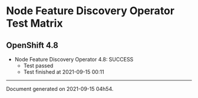 
Node Feature Discovery Operator Test Matrix
===========================================

OpenShift 4.8
-------------


* Node Feature Discovery Operator 4.8: SUCCESS
  - Test passed
  - Test finished at 2021-09-15 00:11


---
Document generated on 2021-09-15 04h54.

